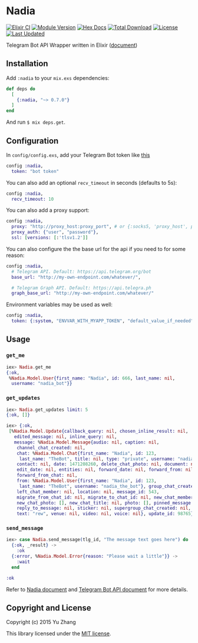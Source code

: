 # Nadia

[![Elixir CI](https://github.com/zhyu/nadia/actions/workflows/elixir.yml/badge.svg)](https://github.com/zhyu/nadia/actions/workflows/elixir.yml)
[![Module Version](https://img.shields.io/hexpm/v/nadia.svg)](https://hex.pm/packages/nadia)
[![Hex Docs](https://img.shields.io/badge/hex-docs-lightgreen.svg)](https://hexdocs.pm/nadia/)
[![Total Download](https://img.shields.io/hexpm/dt/nadia.svg)](https://hex.pm/packages/nadia)
[![License](https://img.shields.io/hexpm/l/nadia.svg)](https://github.com/zhyu/nadia/blob/master/LICENSE)
[![Last Updated](https://img.shields.io/github/last-commit/zhyu/nadia.svg)](https://github.com/zhyu/nadia/commits/master)

Telegram Bot API Wrapper written in Elixir ([document](https://hexdocs.pm/nadia/))

## Installation

Add `:nadia` to your `mix.exs` dependencies:

```elixir
def deps do
  [
    {:nadia, "~> 0.7.0"}
  ]
end
```

And run `$ mix deps.get`.

## Configuration

In `config/config.exs`, add your Telegram Bot token like [this](config/config.exs.example)

```elixir
config :nadia,
  token: "bot token"
```

You can also add an optional `recv_timeout` in seconds (defaults to 5s):

```elixir
config :nadia,
  recv_timeout: 10
```

You can also add a proxy support:

```elixir
config :nadia,
  proxy: "http://proxy_host:proxy_port", # or {:socks5, 'proxy_host', proxy_port}
  proxy_auth: {"user", "password"},
  ssl: [versions: [:'tlsv1.2']]
```

You can also configure the the base url for the api if you need to for some
reason:

```elixir
config :nadia,
  # Telegram API. Default: https://api.telegram.org/bot
  base_url: "http://my-own-endpoint.com/whatever/",

  # Telegram Graph API. Default: https://api.telegra.ph
  graph_base_url: "http://my-own-endpoint.com/whatever/"
```

Environment variables may be used as well:

```elixir
config :nadia,
  token: {:system, "ENVVAR_WITH_MYAPP_TOKEN", "default_value_if_needed"}
```

## Usage

### `get_me`

```elixir
iex> Nadia.get_me
{:ok,
 %Nadia.Model.User{first_name: "Nadia", id: 666, last_name: nil,
  username: "nadia_bot"}}
```

### `get_updates`

```elixir
iex> Nadia.get_updates limit: 5
{:ok, []}

iex> {:ok,
 [%Nadia.Model.Update{callback_query: nil, chosen_inline_result: nil,
   edited_message: nil, inline_query: nil,
   message: %Nadia.Model.Message{audio: nil, caption: nil,
    channel_chat_created: nil,
    chat: %Nadia.Model.Chat{first_name: "Nadia", id: 123,
     last_name: "TheBot", title: nil, type: "private", username: "nadia_the_bot"},
    contact: nil, date: 1471208260, delete_chat_photo: nil, document: nil,
    edit_date: nil, entities: nil, forward_date: nil, forward_from: nil,
    forward_from_chat: nil,
    from: %Nadia.Model.User{first_name: "Nadia", id: 123,
     last_name: "TheBot", username: "nadia_the_bot"}, group_chat_created: nil,
    left_chat_member: nil, location: nil, message_id: 543,
    migrate_from_chat_id: nil, migrate_to_chat_id: nil, new_chat_member: nil,
    new_chat_photo: [], new_chat_title: nil, photo: [], pinned_message: nil,
    reply_to_message: nil, sticker: nil, supergroup_chat_created: nil,
    text: "rew", venue: nil, video: nil, voice: nil}, update_id: 98765}]}
```

### `send_message`

```elixir
iex> case Nadia.send_message(tlg_id, "The message text goes here") do
  {:ok, _result} ->
    :ok
  {:error, %Nadia.Model.Error{reason: "Please wait a little"}} ->
    :wait
  end

:ok
```

Refer to [Nadia document](https://hexdocs.pm/nadia/) and [Telegram Bot API document](https://core.telegram.org/bots/api) for more details.

## Copyright and License

Copyright (c) 2015 Yu Zhang

This library licensed under the [MIT license](./LICENSE.md).
